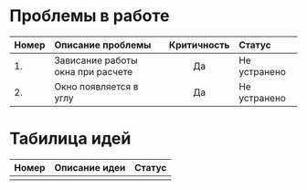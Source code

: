 # Проблемы в работе

|**Номер** | **Описание проблемы**             | **Критичность** | **Статус**     |
|:---------|:----------------------------------|:---------------:|:---------------|
|    1.    | Зависание работы окна при расчете | Да              | Не устранено   |
|    2.    | Окно появляется в углу            | Да              | Не устранено   |


# Табилица идей

|**Номер** | **Описание идеи**             | **Статус**     |
|----------|-------------------------------|----------------|
|          |                               |                |
